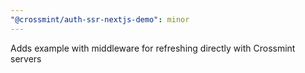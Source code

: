```yaml
---
"@crossmint/auth-ssr-nextjs-demo": minor
---
```


Adds example with middleware for refreshing directly with Crossmint servers
